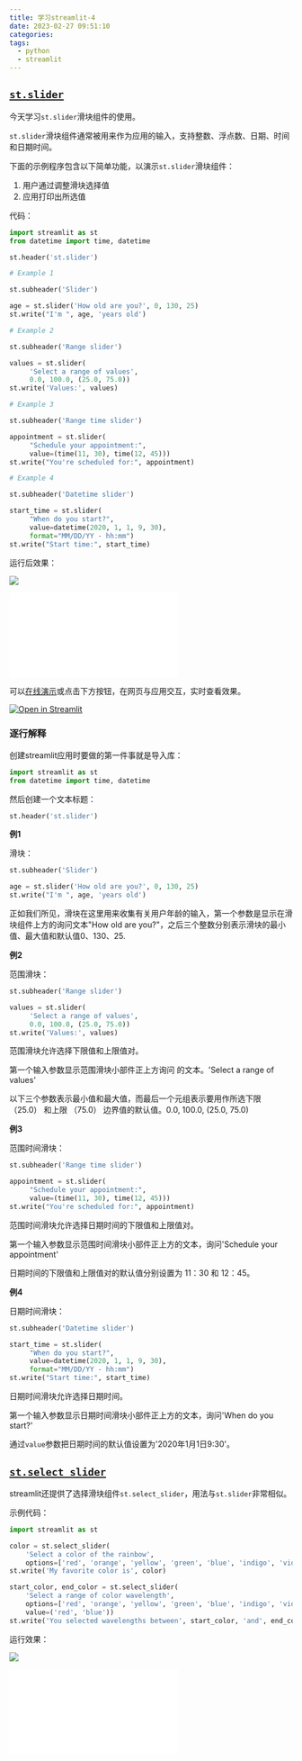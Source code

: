 ```yaml
---
title: 学习streamlit-4
date: 2023-02-27 09:51:10
categories:
tags:
  - python
  - streamlit
---
```


## [`st.slider`](https://docs.streamlit.io/library/api-reference/widgets/st.slider)

今天学习`st.slider`滑块组件的使用。

`st.slider`滑块组件通常被用来作为应用的输入，支持整数、浮点数、日期、时间和日期时间。

下面的示例程序包含以下简单功能，以演示`st.slider`滑块组件：

1. 用户通过调整滑块选择值
2. 应用打印出所选值

<!-- more -->

代码：

``` python
import streamlit as st
from datetime import time, datetime

st.header('st.slider')

# Example 1

st.subheader('Slider')

age = st.slider('How old are you?', 0, 130, 25)
st.write("I'm ", age, 'years old')

# Example 2

st.subheader('Range slider')

values = st.slider(
     'Select a range of values',
     0.0, 100.0, (25.0, 75.0))
st.write('Values:', values)

# Example 3

st.subheader('Range time slider')

appointment = st.slider(
     "Schedule your appointment:",
     value=(time(11, 30), time(12, 45)))
st.write("You're scheduled for:", appointment)

# Example 4

st.subheader('Datetime slider')

start_time = st.slider(
     "When do you start?",
     value=datetime(2020, 1, 1, 9, 30),
     format="MM/DD/YY - hh:mm")
st.write("Start time:", start_time)
```

运行后效果：

![](https://imgs.boringhex.top/blog/20230227101745.png)

<iframe src="//player.bilibili.com/player.html?bvid=BV1cX4y1X7pm&page=1&quality=high" scrolling="no" border="0" frameborder="no" framespacing="0" allowfullscreen="true"> </iframe>

可以[在线演示](https://share.streamlit.io/dataprofessor/st.slider/)或点击下方按钮，在网页与应用交互，实时查看效果。

[![Open in Streamlit](https://static.streamlit.io/badges/streamlit_badge_black_white.svg)](https://share.streamlit.io/dataprofessor/st.slider/)

### 逐行解释

创建streamlit应用时要做的第一件事就是导入库：

``` python
import streamlit as st
from datetime import time, datetime
```

然后创建一个文本标题：

``` python
st.header('st.slider')
```

**例1**

滑块：

``` python
st.subheader('Slider')

age = st.slider('How old are you?', 0, 130, 25)
st.write("I'm ", age, 'years old')
```

正如我们所见，滑块在这里用来收集有关用户年龄的输入，第一个参数是显示在滑块组件上方的询问文本"How old are you?"，之后三个整数分别表示滑块的最小值、最大值和默认值0、130、25.

**例2**

范围滑块：

``` python
st.subheader('Range slider')

values = st.slider(
     'Select a range of values',
     0.0, 100.0, (25.0, 75.0))
st.write('Values:', values)
```

范围滑块允许选择下限值和上限值对。

第一个输入参数显示范围滑块小部件正上方询问 的文本。'Select a range of values'

以下三个参数表示最小值和最大值，而最后一个元组表示要用作所选下限 （25.0） 和上限 （75.0） 边界值的默认值。0.0, 100.0, (25.0, 75.0)

**例3**

范围时间滑块：

``` python
st.subheader('Range time slider')

appointment = st.slider(
     "Schedule your appointment:",
     value=(time(11, 30), time(12, 45)))
st.write("You're scheduled for:", appointment)
```

范围时间滑块允许选择日期时间的下限值和上限值对。

第一个输入参数显示范围时间滑块小部件正上方的文本，询问'Schedule your appointment'

日期时间的下限值和上限值对的默认值分别设置为 11：30 和 12：45。

**例4**

日期时间滑块：

``` python
st.subheader('Datetime slider')

start_time = st.slider(
     "When do you start?",
     value=datetime(2020, 1, 1, 9, 30),
     format="MM/DD/YY - hh:mm")
st.write("Start time:", start_time)
```

日期时间滑块允许选择日期时间。

第一个输入参数显示日期时间滑块小部件正上方的文本，询问'When do you start?'

通过`value`参数把日期时间的默认值设置为'2020年1月1日9:30'。

## [`st.select_slider`](https://docs.streamlit.io/library/api-reference/widgets/st.select_slider)

streamlit还提供了选择滑块组件`st.select_slider`，用法与`st.slider`非常相似。

示例代码：

``` python
import streamlit as st

color = st.select_slider(
    'Select a color of the rainbow',
    options=['red', 'orange', 'yellow', 'green', 'blue', 'indigo', 'violet'])
st.write('My favorite color is', color)

start_color, end_color = st.select_slider(
    'Select a range of color wavelength',
    options=['red', 'orange', 'yellow', 'green', 'blue', 'indigo', 'violet'],
    value=('red', 'blue'))
st.write('You selected wavelengths between', start_color, 'and', end_color)
```

运行效果：

![](https://imgs.boringhex.top/blog/20230227151819.png)

<iframe src="//player.bilibili.com/player.html?bvid=BV1RT411e7oR&page=1" scrolling="no" border="0" frameborder="no" framespacing="0" allowfullscreen="true"> </iframe>
